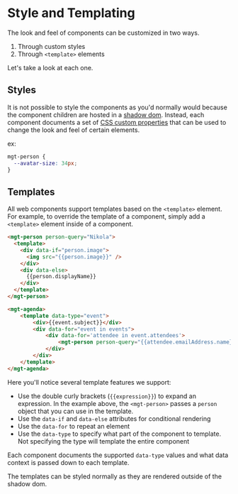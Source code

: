 # Style and Templating

The look and feel of components can be customized in two ways.

1. Through custom styles
2. Through `<template>` elements

Let's take a look at each one.

## Styles

It is not possible to style the components as you'd normally would because the component children are hosted in a [shadow dom](https://developer.mozilla.org/en-US/docs/Web/Web_Components/Using_shadow_DOM). Instead, each component documents a set of [CSS custom properties](https://developer.mozilla.org/en-US/docs/Web/CSS/Using_CSS_custom_properties) that can be used to change the look and feel of certain elements.

ex:

```css
mgt-person {
  --avatar-size: 34px;
}
```

## Templates

All web components support templates based on the `<template>` element. For example, to override the template of a component, simply add a `<template>` element inside of a component.

```html
<mgt-person person-query="Nikola">
  <template>
    <div data-if="person.image">
      <img src="{{person.image}}" />
    </div>
    <div data-else>
      {{person.displayName}}
    </div>
  </template>
</mgt-person>
```

```html
<mgt-agenda>
    <template data-type="event">
        <div>{{event.subject}}</div>
        <div data-for="event in events">
            <div data-for='attendee in event.attendees'>
                <mgt-person person-query="{{attendee.emailAddress.name}}">
            </div>
        </div>
    </template>
</mgt-agenda>
```

Here you'll notice several template features we support:

- Use the double curly brackets (`{{expression}}`) to expand an expression. In the example above, the `<mgt-person>` passes a `person` object that you can use in the template.
- Use the `data-if` and `data-else` attributes for conditional rendering
- Use the `data-for` to repeat an element
- Use the `data-type` to specify what part of the component to template. Not specifying the type will template the entire component

Each component documents the supported `data-type` values and what data context is passed down to each template.

The templates can be styled normally as they are rendered outside of the shadow dom.
